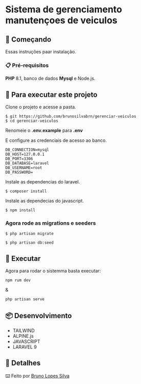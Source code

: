 # Sistema de gerenciamento manutençoes de veiculos

## 🚀 Começando

Essas instruções paar instalação.

### 📋 Pré-requisitos

**PHP** 8.1, banco de dados **Mysql** e Node.js.

## 🔧 Para executar este projeto

Clone o projeto e acesse a pasta.
```
$ git https://github.com/brunosilvabrn/gerenciar-veiculos
$ cd gerenciar-veiculos
```

Renomeie o **.env.example** para **.env**

E configure as credenciais de acesso ao banco.

```
DB_CONNECTION=mysql
DB_HOST=127.0.0.1
DB_PORT=3306
DB_DATABASE=laravel
DB_USERNAME=root
DB_PASSWORD=
```

Instale as dependencias do laravel.
```
$ composer install
```

Instale as dependecias do javascript.
```
$ npm install
```

### Agora rode as migrations e seeders

```
$ php artisan migrate
```

```
$ php artisan db:seed
```
## 🚀 Executar

Agora para rodar o sistemma basta executar:

```
npm rum dev
```
&
```
php artisan serve
```
## 📦 Desenvolvimento

- TAILWIND
- ALPINE.js
- JAVASCRIPT 
- LARAVEL 9

## 🎁 Detalhes

⌨️ Feito por [Bruno Lopes Silva](https://github.com/brunosilvabrn) 
